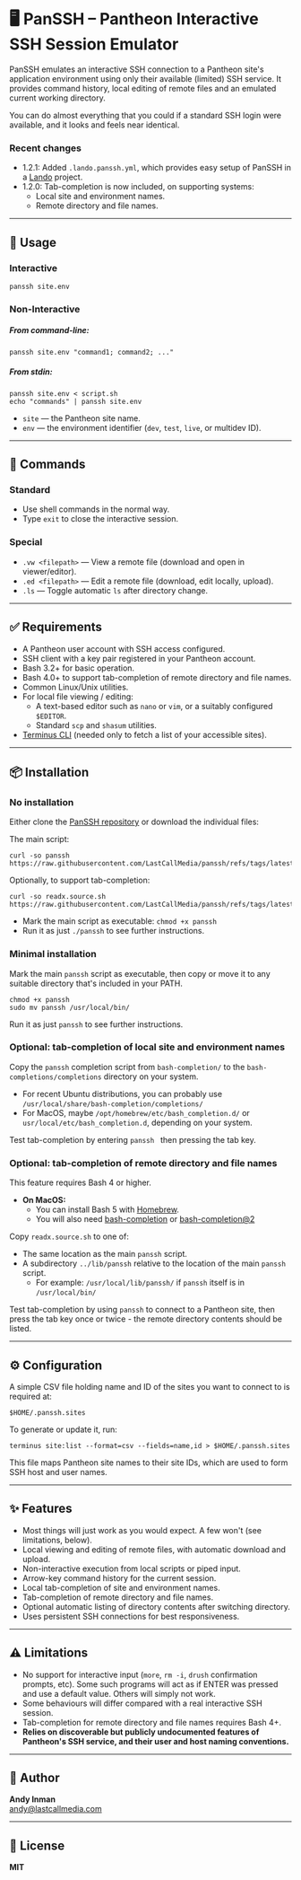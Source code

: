 # 🖥️ PanSSH – Pantheon Interactive SSH Session Emulator

PanSSH emulates an interactive SSH connection to a Pantheon site's application environment using only their available (limited) SSH service. It provides command history, local editing of remote files and an emulated current working directory.

You can do almost everything that you could if a standard SSH login were available, and it looks and feels near identical.

### Recent changes
* 1.2.1: Added `.lando.panssh.yml`, which provides easy setup of PanSSH in a [Lando](https://lando.dev/) project.
* 1.2.0: Tab-completion is now included, on supporting systems:
  * Local site and environment names.
  * Remote directory and file names.

---

## 📌 Usage

### Interactive
```
panssh site.env
```

### Non-Interactive

##### From command-line:
```
panssh site.env "command1; command2; ..."
```
##### From stdin:
```
panssh site.env < script.sh
echo "commands" | panssh site.env
```

- `site` — the Pantheon site name.
- `env` — the environment identifier (`dev`, `test`, `live`, or multidev ID).

---

## 🧰 Commands

### Standard
- Use shell commands in the normal way.
- Type `exit` to close the interactive session.

### Special
- `.vw <filepath>` — View a remote file (download and open in viewer/editor).
- `.ed <filepath>` — Edit a remote file (download, edit locally, upload).
- `.ls` — Toggle automatic `ls` after directory change.

---

## ✅ Requirements

- A Pantheon user account with SSH access configured.
- SSH client with a key pair registered in your Pantheon account.
- Bash 3.2+ for basic operation.
- Bash 4.0+ to support tab-completion of remote directory and file names.
- Common Linux/Unix utilities.
- For local file viewing / editing:
  - A text-based editor such as `nano` or `vim`, or a suitably configured `$EDITOR`.
  - Standard `scp` and `shasum` utilities.
- [Terminus CLI](https://pantheon.io/docs/terminus) (needed only to fetch a list of your accessible sites).

---

## 📦 Installation

### No installation

Either clone the [PanSSH repository](https://github.com/LastCallMedia/panssh) or download the individual files:

The main script:
```
curl -so panssh https://raw.githubusercontent.com/LastCallMedia/panssh/refs/tags/latest/panssh
```

Optionally, to support tab-completion:
```
curl -so readx.source.sh https://raw.githubusercontent.com/LastCallMedia/panssh/refs/tags/latest/readx.source.sh
```

* Mark the main script as executable: `chmod +x panssh`
* Run it as just `./panssh` to see further instructions.

### Minimal installation

Mark the main `panssh` script as executable, then copy or move it to any suitable directory that's included in your PATH.

```
chmod +x panssh
sudo mv panssh /usr/local/bin/
```

Run it as just `panssh` to see further instructions.

### Optional: tab-completion of local site and environment names

Copy the `panssh` completion script from `bash-completion/` to the `bash-completions/completions` directory on your system.
* For recent Ubuntu distributions, you can probably use `/usr/local/share/bash-completion/completions/`
* For MacOS, maybe `/opt/homebrew/etc/bash_completion.d/` or `usr/local/etc/bash_completion.d`, depending on your system.

Test tab-completion by entering `panssh ` then pressing the tab key.

### Optional: tab-completion of remote directory and file names

This feature requires Bash 4 or higher. 

* **On MacOS:**
  * You can install Bash 5 with [Homebrew](https://formulae.brew.sh/formula/bash).
  * You will also need [bash-completion](https://formulae.brew.sh/formula/bash-completion) or [bash-completion@2](https://formulae.brew.sh/formula/bash-completion@2)

Copy `readx.source.sh` to one of:
  * The same location as the main `panssh` script.
  * A subdirectory `../lib/panssh` relative to the location of the main `panssh` script.
    * For example: `/usr/local/lib/panssh/` if `panssh` itself is in `/usr/local/bin/`

Test tab-completion by using `panssh` to connect to a Pantheon site, then press the tab key once or twice - the remote directory contents should be listed.

---

## ⚙️ Configuration

A simple CSV file holding name and ID of the sites you want to connect to is required at:

```
$HOME/.panssh.sites
```

To generate or update it, run:

```
terminus site:list --format=csv --fields=name,id > $HOME/.panssh.sites
```

This file maps Pantheon site names to their site IDs, which are used to form SSH host and user names.

---

## ✨ Features

- Most things will just work as you would expect. A few won't (see limitations, below).
- Local viewing and editing of remote files, with automatic download and upload.
- Non-interactive execution from local scripts or piped input.
- Arrow-key command history for the current session.
- Local tab-completion of site and environment names.
- Tab-completion of remote directory and file names.
- Optional automatic listing of directory contents after switching directory.
- Uses persistent SSH connections for best responsiveness.

---

## ⚠️ Limitations

- No support for interactive input (`more`, `rm -i`, `drush` confirmation prompts, etc). Some such programs will act as if ENTER was pressed and use a default value. Others will simply not work.
- Some behaviours will differ compared with a real interactive SSH session.
- Tab-completion for remote directory and file names requires Bash 4+.
- **Relies on discoverable but publicly undocumented features of Pantheon's SSH service, and their user and host naming conventions.**

---

## 👤 Author

**Andy Inman**  
[andy@lastcallmedia.com](mailto:andy@lastcallmedia.com)

---

## 🪪 License

**MIT**
